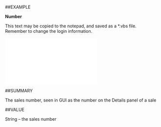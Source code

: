 
##EXAMPLE

**Number**

This text may be copied to the notepad, and saved as a *.vbs file. Remember to change the login information.

![](..\..\Examples\vbs\SOSale.Number.vbs.txt)


##SUMMARY

The sales number, seen in GUI as the number on the Details panel of a sale


##VALUE

String – the sales number

